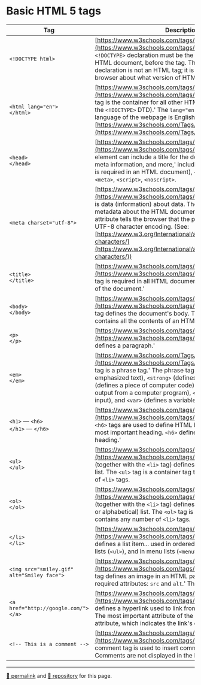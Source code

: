 <style
  type="text/css"> 
  table:nth-of-type(1) th:nth-child(1) { width: 320px; }
</style>

# Basic HTML 5 tags


| Tag | Description |
| --- | --- |
| `<!DOCTYPE html>` | [https://www.w3schools.com/tags/tag_doctype.asp](https://www.w3schools.com/tags/tag_doctype.asp) 'The `<!DOCTYPE>` declaration must be the very first thing in your HTML document, before the <html> tag. The <!DOCTYPE> declaration is not an HTML tag; it is an instruction to the web browser about what version of HTML the page is written in.' |
| `<html lang="en">`<br>`</html>` | [https://www.w3schools.com/tags/tag_html.asp](https://www.w3schools.com/tags/tag_html.asp) 'The `<html>` tag is the container for all other HTML elements (except for the `<!DOCTYPE>` DTD).' The `lang="en"` attribute specifies the language of the webpage is English (See:[https://www.w3schools.com/Tags/ref_language_codes.asp](https://www.w3schools.com/Tags/ref_language_codes.asp)) |
| `<head>`<br>`</head>` |[https://www.w3schools.com/tags/tag_head.asp](https://www.w3schools.com/tags/tag_head.asp) 'The `<head>` element can include a title for the document, scripts, styles, meta information, and more,' including:  `<title>` (this element is required in an HTML document), `<style>`, `<base>`, `<link>`, `<meta>`, `<script>`, `<noscript>`. |
| `<meta charset="utf-8">` | [https://www.w3schools.com/tags/tag_meta.asp](https://www.w3schools.com/tags/tag_meta.asp) 'Metadata is data (information) about data. The `<meta>` tag provides metadata about the HTML document.' The `charset="utf-8"` attribute tells the browser that the page is encoded using UTF-8 character encoding. (See: [https://www.w3.org/International/articles/definitions-characters/](https://www.w3.org/International/articles/definitions-characters/)) |
| `<title>`<br>`</title>` |[https://www.w3schools.com/tags/tag_title.asp](https://www.w3schools.com/tags/tag_title.asp) 'The `<title>` tag is required in all HTML documents and it defines the title of the document.' |
| `<body>`<br>`</body>` |[https://www.w3schools.com/tags/tag_body.asp](https://www.w3schools.com/tags/tag_body.asp) 'The `<body>` tag defines the document's body. The `<body>` element contains all the contents of an HTML document...' |
| `<p>`<br>`</p>` |[https://www.w3schools.com/tags/tag_p.asp](https://www.w3schools.com/tags/tag_p.asp) 'The `<p>` tag defines a paragraph.' |
| `<em>`<br>`</em>` | [https://www.w3schools.com/Tags/tag_em.asp](https://www.w3schools.com/Tags/tag_em.asp) 'The `<em>` tag is a phrase tag.' The phrase tags are: '`<em>` (renders as emphasized text), `<strong>` (defines important text), `<code>` (defines a piece of computer code), `<samp>` (defines sample output from a computer program), `<kbd>` (defines keyboard input), and `<var>` (defines a variable).' |
| `<h1>` &mdash; `<h6>`<br>`</h1>` &mdash; `</h6>` | [https://www.w3schools.com/tags/tag_hn.asp](https://www.w3schools.com/tags/tag_hn.asp) 'The `<h1>` to `<h6>` tags are used to define HTML headings. `<h1>` defines the most important heading. `<h6>` defines the least important heading.' |
| `<ul>`<br>`</ul>` | [https://www.w3schools.com/tags/tag_ul.asp](https://www.w3schools.com/tags/tag_ul.asp) The `<ul>` tag (together with the `<li>` tag) defines an unordered (bulleted) list. The `<ul>` tag is a container tag that contains any number of `<li>` tags. |
| `<ol>`<br>`</ol>` |[https://www.w3schools.com/tags/tag_ol.asp](https://www.w3schools.com/tags/tag_ol.asp) The `<ol>` tag (together with the `<li>` tag) defines an unordered (numerical or alphabetical) list. The `<ol>` tag is a container tag that contains any number of `<li>` tags. |
| `</li>`<br>`</li>` |[https://www.w3schools.com/tags/tag_li.asp](https://www.w3schools.com/tags/tag_li.asp) 'The `<li>` tag defines a list item... used in ordered lists (`<ol>`), unordered lists (`<ul>`), and in menu lists (`<menu>`).' |
| `<img src="smiley.gif" alt="Smiley face">` | [https://www.w3schools.com/tags/tag_img.asp](https://www.w3schools.com/tags/tag_img.asp) 'The `<img>` tag defines an image in an HTML page. The `<img>` tag has two required attributes: `src` and `alt`.' The `<img>` tag is a void tag. |
| `<a href="http://google.com/">`<br>`</a>` | [https://www.w3schools.com/tags/tag_a.asp](https://www.w3schools.com/tags/tag_a.asp) 'The `<a>` tag defines a hyperlink used to link from one page to another. The most important attribute of the `<a>` element is the `href` attribute, which indicates the link's destination.'
| `<!-- This is a comment -->` | [https://www.w3schools.com/tags/tag_comment.asp](https://www.w3schools.com/tags/tag_comment.asp) 'The comment tag is used to insert comments in the source code. Comments are not displayed in the browsers.' |

<hr>

[&#128279; permalink](https://psb-david-petty.github.io/www-tutorial/doc/basic-tags.html) and [&#128297; repository](https://github.com/psb-david-petty/www-tutorial/blob/main/doc/basic-tags.md) for this page.